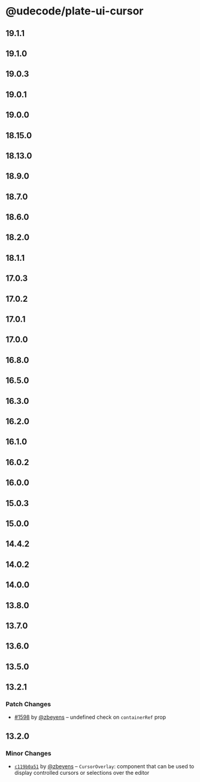 # @udecode/plate-ui-cursor

## 19.1.1

## 19.1.0

## 19.0.3

## 19.0.1

## 19.0.0

## 18.15.0

## 18.13.0

## 18.9.0

## 18.7.0

## 18.6.0

## 18.2.0

## 18.1.1

## 17.0.3

## 17.0.2

## 17.0.1

## 17.0.0

## 16.8.0

## 16.5.0

## 16.3.0

## 16.2.0

## 16.1.0

## 16.0.2

## 16.0.0

## 15.0.3

## 15.0.0

## 14.4.2

## 14.0.2

## 14.0.0

## 13.8.0

## 13.7.0

## 13.6.0

## 13.5.0

## 13.2.1

### Patch Changes

- [#1598](https://github.com/udecode/plate/pull/1598) by [@zbeyens](https://github.com/zbeyens) – undefined check on `containerRef` prop

## 13.2.0

### Minor Changes

- [`c119b0a51`](https://github.com/udecode/plate/commit/c119b0a51c18de5d4e355854bde7125fa5271208) by [@zbeyens](https://github.com/zbeyens) – `CursorOverlay`: component that can be used to display controlled cursors or selections over the editor
